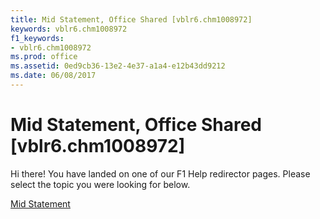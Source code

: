 ```yaml
---
title: Mid Statement, Office Shared [vblr6.chm1008972]
keywords: vblr6.chm1008972
f1_keywords:
- vblr6.chm1008972
ms.prod: office
ms.assetid: 0ed9cb36-13e2-4e37-a1a4-e12b43dd9212
ms.date: 06/08/2017
---
```



# Mid Statement, Office Shared [vblr6.chm1008972]

Hi there! You have landed on one of our F1 Help redirector pages. Please select the topic you were looking for below.

[Mid Statement](http://msdn.microsoft.com/library/a9923853-55d5-5b50-d422-57cba84d9f47%28Office.15%29.aspx)


